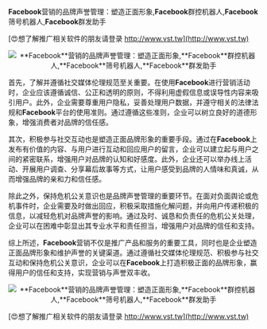 **Facebook**营销的品牌声誉管理：塑造正面形象,**Facebook**群控机器人,**Facebook**筛号机器人,**Facebook**群发助手

[😍想了解推广相关软件的朋友请登录 http://www.vst.tw](http://www.vst.tw)

 <center><img src="https://vst.tw/MP4/tuiguang/png/3.png" alt="**Facebook**营销的品牌声誉管理：塑造正面形象,**Facebook**群控机器人,**Facebook**筛号机器人,**Facebook**群发助手"></center>

首先，了解并遵循社交媒体伦理规范至关重要。在使用**Facebook**进行营销活动时，企业应该遵循诚信、公正和透明的原则，不得利用虚假信息或误导性内容来吸引用户。此外，企业需要尊重用户隐私，妥善处理用户数据，并遵守相关的法律法规和**Facebook**平台的使用准则。通过遵循这些准则，企业可以树立良好的道德形象，增强消费者对品牌的信任感。

其次，积极参与社交互动也是塑造正面品牌形象的重要手段。通过在**Facebook**上发布有价值的内容、与用户进行互动和回应用户的留言，企业可以建立起与用户之间的紧密联系，增强用户对品牌的认知和好感度。此外，企业还可以举办线上活动、开展用户调查、分享幕后故事等方式，让用户感受到品牌的人情味和真诚，从而增强品牌的亲和力和信任感。

除此之外，保持危机公关意识也是品牌声誉管理的重要环节。在面对负面舆论或危机事件时，企业需要及时做出回应，积极采取措施化解问题，并向用户传递积极的信息，以减轻危机对品牌声誉的影响。通过及时、诚恳和负责任的危机公关处理，企业可以在困难中彰显出其专业水平和责任担当，增强用户对品牌的信任和支持。

综上所述，**Facebook**营销不仅是推广产品和服务的重要工具，同时也是企业塑造正面品牌形象和维护声誉的关键渠道。通过遵循社交媒体伦理规范、积极参与社交互动和保持危机公关意识，企业可以在**Facebook**上打造积极正面的品牌形象，赢得用户的信任和支持，实现营销与声誉双丰收。

 <center><img src="https://vst.tw/MP4/tuiguang/png/8.png" alt="**Facebook**营销的品牌声誉管理：塑造正面形象,**Facebook**群控机器人,**Facebook**筛号机器人,**Facebook**群发助手"></center>

[😍想了解推广相关软件的朋友请登录 http://www.vst.tw](http://www.vst.tw)



